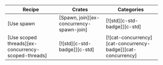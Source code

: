 | Recipe | Crates | Categories |
|--------|--------|------------|
| [Use spawn | [Spawn, join][ex-concurrency-spawn-join] | [![std][c-std-badge]][c-std] | [![cat-concurrency][cat-concurrency-badge]][cat-concurrency] | join][ex-concurrency-spawn-join] | [![std][c-std-badge]][c-std] | [![cat-concurrency][cat-concurrency-badge]][cat-concurrency] |
| [Use scoped threads][ex-concurrency-scoped-threads] | [![std][c-std-badge]][c-std] | [![cat-concurrency][cat-concurrency-badge]][cat-concurrency] |
